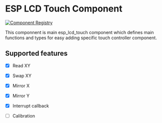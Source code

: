 # ESP LCD Touch Component

[![Component Registry](https://components.espressif.com/components/espressif/esp_lcd_touch/badge.svg)](https://components.espressif.com/components/espressif/esp_lcd_touch)

This componnent is main esp_lcd_touch component which defines main functions and types for easy adding specific touch controller component.

## Supported features

- [x] Read XY
- [x] Swap XY
- [x] Mirror X
- [x] Mirror Y
- [x] Interrupt callback
- [ ] Calibration

